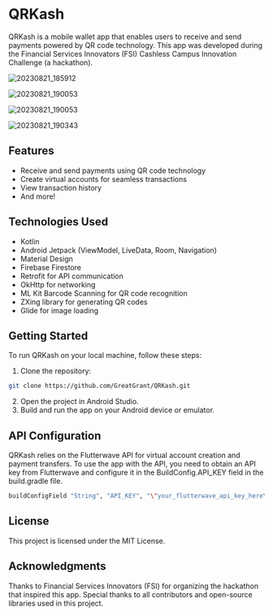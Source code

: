# QRKash

QRKash is a mobile wallet app that enables users to receive and send payments powered by QR code technology. This app was developed during the Financial Services Innovators (FSI) Cashless Campus Innovation Challenge (a hackathon).

![20230821_185912](https://github.com/GreatGrant/QRKash/assets/62026220/eaf3ada1-f1a4-4878-8350-c9c4b4259a08=50x)

![20230821_190053](https://github.com/GreatGrant/QRKash/assets/62026220/eecc66d7-9f92-4df0-bf13-c32394a9f88b=50x)

![20230821_190053](https://github.com/GreatGrant/QRKash/assets/62026220/8b9d6930-d8cd-4443-931c-0f4e68df54d0=50x)

![20230821_190343](https://github.com/GreatGrant/QRKash/assets/62026220/01585214-b7e9-4829-a62d-02dee2282ed1=50x)

## Features

- Receive and send payments using QR code technology
- Create virtual accounts for seamless transactions
- View transaction history
- And more!

## Technologies Used

- Kotlin
- Android Jetpack (ViewModel, LiveData, Room, Navigation)
- Material Design
-  Firebase Firestore
- Retrofit for API communication
- OkHttp for networking
- ML Kit Barcode Scanning for QR code recognition
- ZXing library for generating QR codes
- Glide for image loading

## Getting Started

To run QRKash on your local machine, follow these steps:

1. Clone the repository:

```bash
git clone https://github.com/GreatGrant/QRKash.git
```

2. Open the project in Android Studio.
3. Build and run the app on your Android device or emulator.

## API Configuration
QRKash relies on the Flutterwave API for virtual account creation and payment transfers. To use the app with the API, you need to obtain an API key from Flutterwave and configure it in the BuildConfig.API_KEY field in the build.gradle file.

```bash
buildConfigField "String", "API_KEY", "\"your_flutterwave_api_key_here\""
```

## License
This project is licensed under the MIT License.

## Acknowledgments
Thanks to Financial Services Innovators (FSI) for organizing the hackathon that inspired this app.
Special thanks to all contributors and open-source libraries used in this project.
